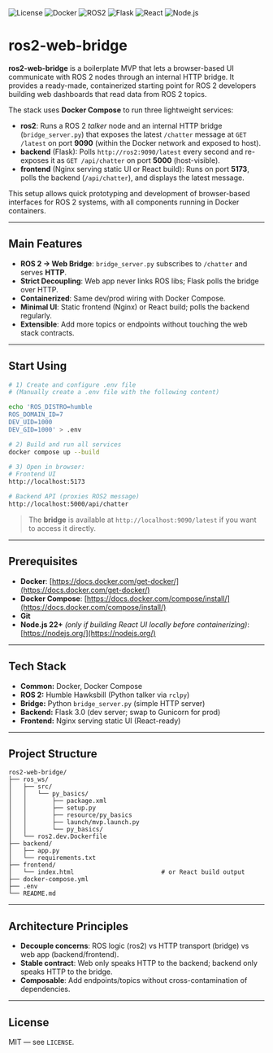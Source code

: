 <div>
  <img alt="License" src="https://img.shields.io/badge/license-MIT-blue">
  <img alt="Docker" src="https://img.shields.io/badge/Docker-ready-blue?logo=docker">
  <img alt="ROS2" src="https://img.shields.io/badge/ROS2-Humble-blueviolet?logo=ros">
  <img alt="Flask" src="https://img.shields.io/badge/Flask-3.0-lightgrey?logo=flask">
  <img alt="React" src="https://img.shields.io/badge/React-19-61DAFB?logo=react">
  <img alt="Node.js" src="https://img.shields.io/badge/Node.js-22-339933?logo=nodedotjs">
</div>

#  ros2-web-bridge

**ros2-web-bridge** is a boilerplate MVP that lets a browser-based UI communicate with ROS 2 nodes through an internal HTTP bridge. It provides a ready-made, containerized starting point for ROS 2 developers building web dashboards that read data from ROS 2 topics.

The stack uses **Docker Compose** to run three lightweight services:

* **ros2**: Runs a ROS 2 *talker* node and an internal HTTP bridge (`bridge_server.py`) that exposes the latest `/chatter` message at `GET /latest` on port **9090** (within the Docker network and exposed to host).
* **backend** (Flask): Polls `http://ros2:9090/latest` every second and re-exposes it as `GET /api/chatter` on port **5000** (host-visible).
* **frontend** (Nginx serving static UI or React build): Runs on port **5173**, polls the backend (`/api/chatter`), and displays the latest message.  

This setup allows quick prototyping and development of browser-based interfaces for ROS 2 systems, with all components running in Docker containers.

---

## Main Features

* **ROS 2 → Web Bridge**: `bridge_server.py` subscribes to `/chatter` and serves **HTTP**.
* **Strict Decoupling**: Web app never links ROS libs; Flask polls the bridge over HTTP.
* **Containerized**: Same dev/prod wiring with Docker Compose.
* **Minimal UI**: Static frontend (Nginx) or React build; polls the backend regularly.
* **Extensible**: Add more topics or endpoints without touching the web stack contracts.

---

## Start Using

```bash
# 1) Create and configure .env file
# (Manually create a .env file with the following content)

echo 'ROS_DISTRO=humble
ROS_DOMAIN_ID=7
DEV_UID=1000
DEV_GID=1000' > .env

# 2) Build and run all services
docker compose up --build

# 3) Open in browser:
# Frontend UI
http://localhost:5173

# Backend API (proxies ROS2 message)
http://localhost:5000/api/chatter
```

> The **bridge** is available at `http://localhost:9090/latest` if you want to access it directly.

---

## Prerequisites

* **Docker**: [https://docs.docker.com/get-docker/](https://docs.docker.com/get-docker/)
* **Docker Compose**: [https://docs.docker.com/compose/install/](https://docs.docker.com/compose/install/)
* **Git**
* **Node.js 22+** *(only if building React UI locally before containerizing)*: [https://nodejs.org/](https://nodejs.org/)

---

## Tech Stack

* **Common:** Docker, Docker Compose
* **ROS 2:** Humble Hawksbill (Python talker via `rclpy`)
* **Bridge:** Python `bridge_server.py` (simple HTTP server)
* **Backend:** Flask 3.0 (dev server; swap to Gunicorn for prod)
* **Frontend:** Nginx serving static UI (React-ready)

---

## Project Structure

```text
ros2-web-bridge/
├── ros_ws/
│   ├── src/
│   │   └── py_basics/
│   │       ├── package.xml
│   │       ├── setup.py
│   │       ├── resource/py_basics
│   │       ├── launch/mvp.launch.py
│   │       └── py_basics/               
│   └── ros2.dev.Dockerfile
├── backend/
│   ├── app.py
│   └── requirements.txt
├── frontend/
│   └── index.html                        # or React build output
├── docker-compose.yml
├── .env
└── README.md
```

---

## Architecture Principles

* **Decouple concerns**: ROS logic (ros2) vs HTTP transport (bridge) vs web app (backend/frontend).
* **Stable contract**: Web only speaks HTTP to the backend; backend only speaks HTTP to the bridge.
* **Composable**: Add endpoints/topics without cross-contamination of dependencies.

---

## License

MIT — see `LICENSE`.





